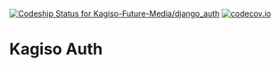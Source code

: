 [ ![Codeship Status for Kagiso-Future-Media/django_auth](https://codeship.com/projects/f5876350-c731-0132-3b15-4a390261e3f5/status?branch=master)](https://codeship.com/projects/74869)
[![codecov.io](https://codecov.io/github/Kagiso-Future-Media/django_auth/coverage.svg?token=LrFwE9TaXk&branch=master)](https://codecov.io/github/Kagiso-Future-Media/django_auth?branch=master)
# Kagiso Auth
